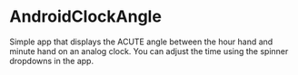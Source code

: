 # AndroidClockAngle
Simple app that displays the ACUTE angle between the hour hand and minute hand on an analog clock.
You can adjust the time using the spinner dropdowns in the app.
